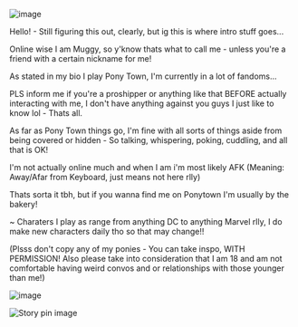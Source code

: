 ![image](https://github.com/user-attachments/assets/2445d5a5-f57e-4d74-a1ad-fd8f6056ea4b)

Hello! - Still figuring this out, clearly, but ig this is where intro stuff goes...

Online wise I am Muggy, so y'know thats what to call me - unless you're a friend with a certain nickname for me!

As stated in my bio I play Pony Town, I'm currently in a lot of fandoms...

PLS inform me if you're a proshipper or anything like that BEFORE actually interacting with me, I don't have anything against you guys I just like to know lol - Thats all.

As far as Pony Town things go, I'm fine with all sorts of things aside from being covered or hidden - So talking, whispering, poking, cuddling, and all that is OK!

I'm not actually online much and when I am i'm most likely AFK (Meaning: Away/Afar from Keyboard, just means not here rlly)

Thats sorta it tbh, but if you wanna find me on Ponytown I'm usually by the bakery!

~ Charaters I play as range from anything DC to anything Marvel rlly, I do make new characters daily tho so that may change!!

(Plsss don't copy any of my ponies - You can take inspo, WITH PERMISSION! Also please take into consideration that I am 18 and am not comfortable having weird convos and or relationships with those younger than me!)

![image](https://github.com/user-attachments/assets/2445d5a5-f57e-4d74-a1ad-fd8f6056ea4b)

<img src="https://i.pinimg.com/736x/8f/81/d4/8f81d48141ec884524b535f437d4c6ba.jpg" alt="Story pin image"/>
